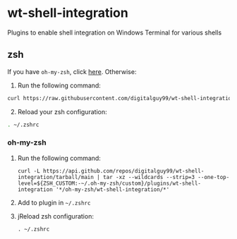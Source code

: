 # wt-shell-integration
Plugins to enable shell integration on Windows Terminal for various shells

## zsh
If you have `oh-my-zsh`, click [here](#oh-my-zsh). Otherwise:
1. Run the following command:
```zsh
curl https://raw.githubusercontent.com/digitalguy99/wt-shell-integration/main/oh-my-zsh/wt-shell-integration/wt-shell-integration.plugin.zsh >> ~/.zshrc
```
2. Reload your zsh configuration:
```zsh
. ~/.zshrc
```
### oh-my-zsh
1. Run the following command:
    ```shell
    curl -L https://api.github.com/repos/digitalguy99/wt-shell-integration/tarball/main | tar -xz --wildcards --strip=3 --one-top-level=${ZSH_CUSTOM:-~/.oh-my-zsh/custom}/plugins/wt-shell-integration '*/oh-my-zsh/wt-shell-integration/*'
    ```

2. Add to plugin in `~/.zshrc`

3. jReload zsh configuration:
    ```shell
    . ~/.zshrc
    ```